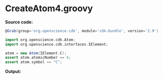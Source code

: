 # CreateAtom4.groovy
**Source code:**
```groovy
@Grab(group='org.openscience.cdk', module='cdk-bundle', version='2.9')

import org.openscience.cdk.Atom;
import org.openscience.cdk.interfaces.IElement;

atom = new Atom(IElement.C);
assert atom.atomicNumber == 6;
assert atom.symbol == "C";
```
**Output:**
```plain
```
